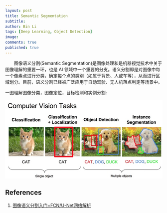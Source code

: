 ```yaml
---
layout: post
title: Semantic Segmentation
subtitle:
author: Bin Li
tags: [Deep Learning, Object Detection]
image: 
comments: true
published: true
---
```


　　图像语义分割(Semantic Segmentation)是图像处理和是机器视觉技术中关于图像理解的重要一环，也是 AI 领域中一个重要的分支。语义分割即是对图像中每一个像素点进行分类，确定每个点的类别（如属于背景、人或车等），从而进行区域划分。目前，语义分割已经被广泛应用于自动驾驶、无人机落点判定等场景中。

一图理解图像分类，图像定位，目标检测和实例分割:


![](/img/media/15828793046464.jpg)

## References
1. [图像语义分割入门+FCN/U-Net网络解析](https://zhuanlan.zhihu.com/p/31428783)
